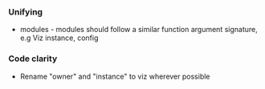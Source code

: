 ### Unifying

* modules - modules should follow a similar function argument signature, e.g Viz instance, config

### Code clarity

* Rename "owner" and "instance" to viz wherever possible